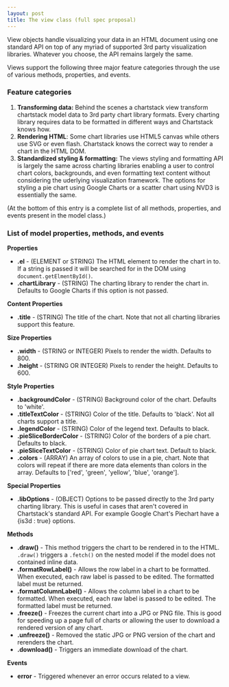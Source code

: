 ```yaml
---
layout: post
title: The view class (full spec proposal)
---
```


View objects handle visualizing your data in an HTML document using one standard API on top of any myriad of supported 3rd party visualization libraries.  Whatever you choose, the API remains largely the same.

Views support the following three major feature categories through the use of various methods, properties, and events.

### Feature categories
1. **Transforming data:** Behind the scenes a chartstack view transform chartstack model data to 3rd party chart library formats.  Every charting library requires data to be formatted in different ways and Chartstack knows how.
2. **Rendering HTML**: Some chart libraries use HTML5 canvas while others use SVG or even flash.  Chartstack knows the correct way to render a chart in the HTML DOM.
3. **Standardized styling & formatting:** The views styling and formatting API is largely the same across charting libraries enabling a user to control chart colors, backgrounds, and even formatting text content without considering the uderlying visualization framework.  The options for styling a pie chart using Google Charts or a scatter chart using NVD3 is essentially the same.

(At the bottom of this entry is a complete list of all methods, properties, and events present in the model class.)

### List of model properties, methods, and events

**Properties**

- **.el** - (ELEMENT or STRING) The HTML element to render the chart in to.  If a string is passed it will be searched for in the DOM using `document.getElmentById()`.
- **.chartLibrary** - (STRING) The charting library to render the chart in. Defaults to Google Charts if this option is not passed.

**Content Properties**

- **.title** - (STRING) The title of the chart. Note that not all charting libraries support this feature.

**Size Properties**

- **.width** - (STRING or INTEGER) Pixels to render the width. Defaults to 800.
- **.height** - (STRING OR INTEGER) Pixels to render the height. Defaults to 600.

**Style Properties**

- **.backgroundColor** - (STRING) Background color of the chart. Defaults to 'white'.
- **.titleTextColor** - (STRING) Color of the title. Defaults to 'black'. Not all charts support a title.
- **.legendColor** - (STRING) Color of the legend text. Defaults to black.
- **.pieSliceBorderColor** - (STRING) Color of the borders of a pie chart. Defaults to black.
- **.pieSliceTextColor** - (STRING) Color of pie chart text. Default to black.
- **.colors** - (ARRAY) An array of colors to use in a pie, chart. Note that colors will repeat if there are more data elements than colors in the array. Defaults to ['red', 'green', 'yellow', 'blue', 'orange'].

**Special Properties**

- **.libOptions** - (OBJECT) Options to be passed directly to the 3rd party charting library. This is useful in cases that aren't covered in Chartstack's standard API. For example Google Chart's Piechart have a {is3d : true} options.

**Methods**

- **.draw()** - This method triggers the chart to be rendered in to the HTML.  `.draw()` triggers a `.fetch()` on the nested model if the model does not contained inline data.
- **.formatRowLabel()** - Allows the row label in a chart to be formatted.  When executed, each raw label is passed to be edited. The formatted label must be returned.
- **.formatColumnLabel()** - Allows the column label in a chart to be formatted.  When executed, each raw label is passed to be edited. The formatted label must be returned.
- **.freeze()** - Freezes the current chart into a JPG or PNG file. This is good for speeding up a page full of charts or allowing the user to download a rendered version of any chart.
- **.unfreeze()** - Removed the static JPG or PNG version of the chart and rerenders the chart.
- **.download()** - Triggers an immediate download of the chart.

**Events**

- **error** - Triggered whenever an error occurs related to a view.
